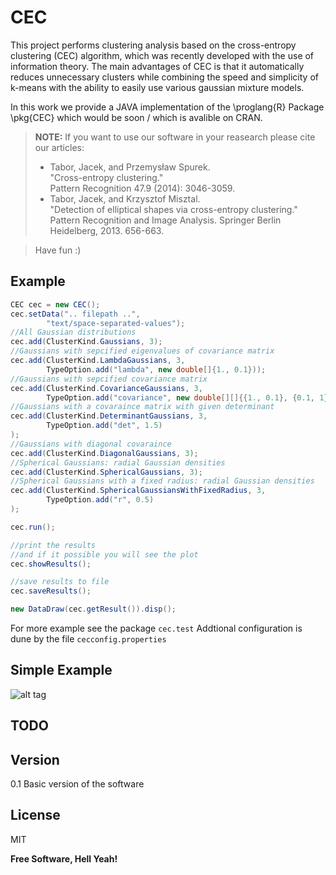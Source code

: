 CEC
===

This project performs clustering analysis based on the cross-entropy clustering (CEC) algorithm, which was recently developed with the use of information theory. 
The main advantages of CEC is that it automatically reduces unnecessary clusters while combining the speed and simplicity of k-means with the ability to 
easily use various gaussian mixture models.

In this work we provide a JAVA implementation of the \proglang{R} Package \pkg{CEC} which would be soon / which is avalible on CRAN.


> **NOTE:** If you want to use our software in your reasearch please cite our articles:
>
> - Tabor, Jacek, and Przemysław Spurek.   
>   "Cross-entropy clustering."  
>   Pattern Recognition 47.9 (2014): 3046-3059.
> - Tabor, Jacek, and Krzysztof Misztal.  
>   "Detection of elliptical shapes via cross-entropy clustering."  
>   Pattern Recognition and Image Analysis. Springer Berlin Heidelberg, 2013. 656-663.

> Have fun :)

Example
--------------

```java
CEC cec = new CEC();
cec.setData(".. filepath ..", 
		"text/space-separated-values");
//All Gaussian distributions
cec.add(ClusterKind.Gaussians, 3);
//Gaussians with sepcified eigenvalues of covariance matrix
cec.add(ClusterKind.LambdaGaussians, 3,
		TypeOption.add("lambda", new double[]{1., 0.1}));
//Gaussians with sepcified covariance matrix
cec.add(ClusterKind.CovarianceGaussians, 3,
		TypeOption.add("covariance", new double[][]{{1., 0.1}, {0.1, 1}}));
//Gaussians with a covaraince matrix with given determinant
cec.add(ClusterKind.DeterminantGaussians, 3,
		TypeOption.add("det", 1.5)
);
//Gaussians with diagonal covaraince
cec.add(ClusterKind.DiagonalGaussians, 3);
//Spherical Gaussians: radial Gaussian densities
cec.add(ClusterKind.SphericalGaussians, 3);
//Spherical Gaussians with a fixed radius: radial Gaussian densities
cec.add(ClusterKind.SphericalGaussiansWithFixedRadius, 3,
		TypeOption.add("r", 0.5)
);

cec.run();

//print the results
//and if it possible you will see the plot
cec.showResults();

//save results to file
cec.saveResults();

new DataDraw(cec.getResult()).disp(); 
```
For more example see the package ```cec.test``` 
Addtional configuration is dune by the file ```cecconfig.properties```

Simple Example
--------------
![alt tag](https://raw.github.com/kmisztal/CEC/master/img/mouse.png)


TODO
----


Version
----

0.1 Basic version of the software


License
----

MIT


**Free Software, Hell Yeah!**